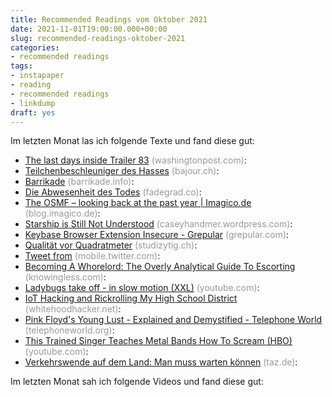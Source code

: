```yaml
---
title: Recommended Readings vom Oktober 2021
date: 2021-11-01T19:00:00.000+00:00
slug: recommended-readings-oktober-2021
categories:
- recommended readings
tags:
- instapaper
- reading
- recommended readings
- linkdump
draft: yes
---
```


Im letzten Monat las ich folgende Texte und fand diese gut:

- [The last days inside Trailer 83](https://www.washingtonpost.com/nation/2021/10/17/disaster-survivors-fema-housing-trailer/) <span style="color: #999999;">(washingtonpost.com)</span>: 
- [Teilchenbeschleuniger des Hasses](https://bajour.ch/a/4zJ0x3uLtCZbE6KY) <span style="color: #999999;">(bajour.ch)</span>: 
- [Barrikade](https://barrikade.info/article/4802) <span style="color: #999999;">(barrikade.info)</span>: 
- [Die Abwesenheit des Todes](https://fadegrad.co/2021/10/14/die-abwesenheit-des-todes/) <span style="color: #999999;">(fadegrad.co)</span>: 
- [The OSMF – looking back at the past year | Imagico.de](http://blog.imagico.de/the-osmf-looking-back-at-the-past-year/) <span style="color: #999999;">(blog.imagico.de)</span>: 
- [Starship is Still Not Understood](https://caseyhandmer.wordpress.com/2021/10/28/starship-is-still-not-understood/) <span style="color: #999999;">(caseyhandmer.wordpress.com)</span>: 
- [Keybase Browser Extension Insecure - Grepular](https://www.grepular.com/Keybase_Browser_Extension_Insecure) <span style="color: #999999;">(grepular.com)</span>: 
- [Qualität vor Quadratmeter](https://www.studizytig.ch/ausgaben/ausgabe-25/qualitaet-vor-quadratmeter/) <span style="color: #999999;">(studizytig.ch)</span>: 
- [Tweet from](https://mobile.twitter.com/Faith_Salie/status/1415047819057143810) <span style="color: #999999;">(mobile.twitter.com)</span>: 
- [Becoming A Whorelord: The Overly Analytical Guide To Escorting](https://knowingless.com/2021/10/19/becoming-a-whorelord-the-overly-analytical-guide-to-escorting/) <span style="color: #999999;">(knowingless.com)</span>: 
- [Ladybugs take off - in slow motion (XXL)](https://www.youtube.com/watch?v=87iV4ISAY5U) <span style="color: #999999;">(youtube.com)</span>: 
- [IoT Hacking and Rickrolling My High School District](https://whitehoodhacker.net/posts/2021-10-04-the-big-rick) <span style="color: #999999;">(whitehoodhacker.net)</span>: 
- [Pink Floyd's Young Lust - Explained and Demystified - Telephone World](https://telephoneworld.org/landline-telephone-history/pink-floyds-young-lust-explained-and-demystified/) <span style="color: #999999;">(telephoneworld.org)</span>: 
- [This Trained Singer Teaches Metal Bands How To Scream (HBO)](https://www.youtube.com/watch?v=YD6wZNkffog) <span style="color: #999999;">(youtube.com)</span>: 
- [Verkehrswende auf dem Land: Man muss warten können](https://taz.de/!5803906/) <span style="color: #999999;">(taz.de)</span>:

Im letzten Monat sah ich folgende Videos und fand diese gut:
